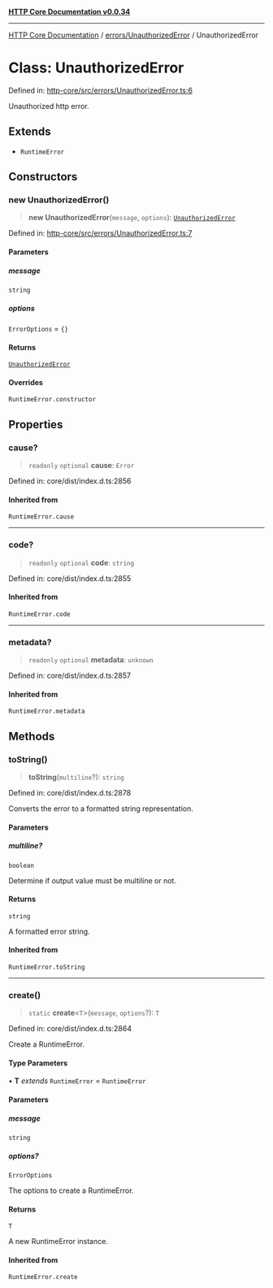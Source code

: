[**HTTP Core Documentation v0.0.34**](../../../README.md)

***

[HTTP Core Documentation](../../../modules.md) / [errors/UnauthorizedError](../README.md) / UnauthorizedError

# Class: UnauthorizedError

Defined in: [http-core/src/errors/UnauthorizedError.ts:6](https://github.com/stonemjs/http-core/blob/eaa01dbfed8a1d56fab239821e27802dd54ab017/src/errors/UnauthorizedError.ts#L6)

Unauthorized http error.

## Extends

- `RuntimeError`

## Constructors

### new UnauthorizedError()

> **new UnauthorizedError**(`message`, `options`): [`UnauthorizedError`](UnauthorizedError.md)

Defined in: [http-core/src/errors/UnauthorizedError.ts:7](https://github.com/stonemjs/http-core/blob/eaa01dbfed8a1d56fab239821e27802dd54ab017/src/errors/UnauthorizedError.ts#L7)

#### Parameters

##### message

`string`

##### options

`ErrorOptions` = `{}`

#### Returns

[`UnauthorizedError`](UnauthorizedError.md)

#### Overrides

`RuntimeError.constructor`

## Properties

### cause?

> `readonly` `optional` **cause**: `Error`

Defined in: core/dist/index.d.ts:2856

#### Inherited from

`RuntimeError.cause`

***

### code?

> `readonly` `optional` **code**: `string`

Defined in: core/dist/index.d.ts:2855

#### Inherited from

`RuntimeError.code`

***

### metadata?

> `readonly` `optional` **metadata**: `unknown`

Defined in: core/dist/index.d.ts:2857

#### Inherited from

`RuntimeError.metadata`

## Methods

### toString()

> **toString**(`multiline`?): `string`

Defined in: core/dist/index.d.ts:2878

Converts the error to a formatted string representation.

#### Parameters

##### multiline?

`boolean`

Determine if output value must be multiline or not.

#### Returns

`string`

A formatted error string.

#### Inherited from

`RuntimeError.toString`

***

### create()

> `static` **create**\<`T`\>(`message`, `options`?): `T`

Defined in: core/dist/index.d.ts:2864

Create a RuntimeError.

#### Type Parameters

• **T** *extends* `RuntimeError` = `RuntimeError`

#### Parameters

##### message

`string`

##### options?

`ErrorOptions`

The options to create a RuntimeError.

#### Returns

`T`

A new RuntimeError instance.

#### Inherited from

`RuntimeError.create`

